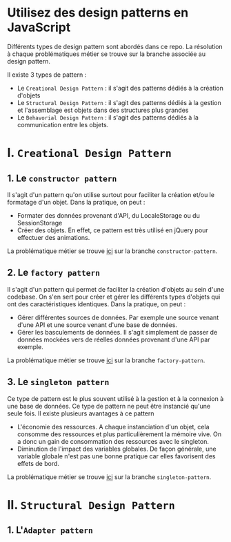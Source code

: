 # Utilisez des design patterns en JavaScript

Différents types de design pattern sont abordés dans ce repo. La résolution à chaque problématiques métier se trouve sur la branche associée au design pattern.

Il existe 3 types de pattern :
- Le `Creational Design Pattern` : il s'agit des patterns dédiés à la création d'objets
- Le `Structural Design Pattern` : il s'agit des patterns dédiés à la gestion et l'assemblage est objets dans des structures plus grandes
- Le `Behavorial Design Pattern` : il s'agit des patterns dédiés à la communication entre les objets.

# I. `Creational Design Pattern`

## 1. Le `constructor pattern`

Il s'agit d'un pattern qu'on utilise surtout pour faciliter la création et/ou le formatage d'un objet. Dans la pratique, on peut : 
-  Formater des données provenant d'API, du LocaleStorage ou du SessionStorage
- Créer des objets. En effet, ce pattern est très utilisé en jQuery pour effectuer des animations. 

La problématique métier se trouve [ici](https://github.com/CalcagnoLoic/designpattern_learning/blob/constructor-pattern/README.md) sur la branche `constructor-pattern`.

## 2. Le `factory pattern`

Il s'agit d'un pattern qui permet de faciliter la création d'objets au sein d'une codebase. On s'en sert pour créer et gérer les différents types d'objets qui ont des caractéristiques identiques. Dans la pratique, on peut : 

- Gérer différentes sources de données. Par exemple une source venant d'une API et une source venant d'une base de données.
- Gérer les basculements de données. Il s'agit simplement de passer de données mockées vers de réelles données provenant d'une API par exemple. 

La problématique métier se trouve [ici](https://github.com/CalcagnoLoic/designpattern_learning/blob/factory-pattern/README.md) sur la branche `factory-pattern`.

## 3. Le `singleton pattern`

Ce type de pattern est le plus souvent utilisé à la gestion et à la connexion à une base de données. Ce type de pattern ne peut être instancié qu'une seule fois. Il existe plusieurs avantages à ce pattern

- L'économie des ressources. A chaque instanciation d'un objet, cela consomme des ressources et plus particulièrement la mémoire vive. On a donc un gain de consommation des ressources avec le singleton. 
- Diminution de l'impact des variables globales. De façon générale, une variable globale n'est pas une bonne pratique car elles favorisent des effets de bord. 

La problématique métier se trouve [ici](https://github.com/CalcagnoLoic/designpattern_learning/blob/singleton-pattern/README.md) sur la branche `singleton-pattern`.

# II. `Structural Design Pattern`

## 1. L'`Adapter pattern`



